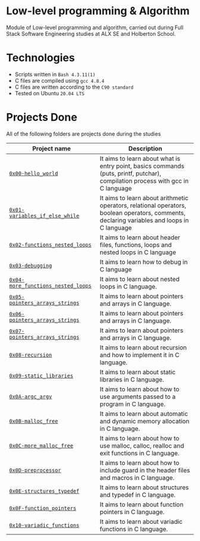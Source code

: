 # Low-level programming & Algorithm
Module of Low-level programming and algorithm, carried out during Full Stack Software Engineering studies at ALX SE and Holberton School.

# Technologies

* Scripts written in ```Bash 4.3.11(1)```
* C files are compiled using ```gcc 4.8.4```
* C files are written according to the ```C90 standard```
* Tested on Ubuntu ```20.04 LTS```

# Projects Done
All of the following folders are projects done during the studies

| Project name | Description |
| ------------ | ----------- |
| [`0x00-hello_world`](https://github.com/tenmark86/alx-low_level_programming/tree/master/0x00-hello_world)  | It aims to learn about what is entry point, basics commands (puts, printf, putchar), compilation process with gcc in C language |
| [`0x01-variables_if_else_while`](https://github.com/tenmark86/alx-low_level_programming/tree/master/0x01-variables_if_else_while) | It aims to learn about arithmetic operators, relational operators, boolean operators, comments, declaring variables and loops in C language  |
| [`0x02-functions_nested_loops`](https://github.com/tenmark86/alx-low_level_programming/tree/master/0x02-functions_nested_loops) | It aims to learn about header files, functions, loops and nested loops in C language |
| [`0x03-debugging`](https://github.com/tenmark86/alx-low_level_programming/tree/master/0x03-debugging) | It aims to learn how to debug in C language |
|[`0x04-more_functions_nested_loops`](https://github.com/tenmark86/alx-low_level_programming/tree/master/0x04-more_functions_nested_loops)  | It aims to learn about nested loops in C language. |
| [`0x05-pointers_arrays_strings`](https://github.com/tenmark86/alx-low_level_programming/tree/master/0x05-pointers_arrays_strings) | It aims to learn about pointers and arrays in C language. |
| [`0x06-pointers_arrays_strings`](https://github.com/tenmark86/alx-low_level_programming/tree/master/0x06-pointers_arrays_strings) | It aims to learn about pointers and arrays in C language. |
| [`0x07-pointers_arrays_strings`](https://github.com/tenmark86/alx-low_level_programming/tree/master/0x07-pointers_arrays_strings) |It aims to learn about pointers and arrays in C language.  |
| [`0x08-recursion`](https://github.com/tenmark86/alx-low_level_programming/tree/master/0x08-recursion) | It aims to learn about recursion and how to implement it in C language. |
| [`0x09-static_libraries`](https://github.com/tenmark86/alx-low_level_programming/tree/master/0x09-static_libraries) | It aims to learn about static libraries in C language. |
| [`0x0A-argc_argv`](https://github.com/tenmark86/alx-low_level_programming/tree/master/0x0A-argc_argv)  |It aims to learn about how to use arguments passed to a program in C language.  |
| [`0x0B-malloc_free`](https://github.com/tenmark86/alx-low_level_programming/tree/master/0x0B-malloc_free) | It aims to learn about automatic and dynamic memory allocation in C language. |
| [`0x0C-more_malloc_free`](https://github.com/tenmark86/alx-low_level_programming/tree/master/0x0C-more_malloc_free) |It aims to learn about how to use malloc, calloc, realloc and exit functions in C language.  |
|[`0x0D-preprocessor`](https://github.com/tenmark86/alx-low_level_programming/tree/master/0x0D-preprocessor)  | It aims to learn about how to include guard in the header files and macros in C language. |
|[`0x0E-structures_typedef`](https://github.com/tenmark86/alx-low_level_programming/tree/master/0x0E-structures_typedef)  | It aims to learn about structures and typedef in C language. |
| [`0x0F-function_pointers`](https://github.com/tenmark86/alx-low_level_programming/tree/master/0x0F-function_pointers) | It aims to learn about function pointers in C language. |
| [`0x10-variadic_functions`](https://github.com/tenmark86/alx-low_level_programming/tree/master/0x10-variadic_functions) | It aims to learn about variadic functions in C language. |


